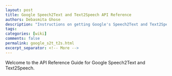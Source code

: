```yaml
---
layout: post
title: Google Speech2Text and Text2Speech API Reference
authors: Debasmita Ghose
description: "Instructions on getting Google's Speech2Text and Text2Speech API to work with ROS"
tags: 
categories: [wiki]
comments: false
permalink: google_s2t_t2s.html
excerpt_separator: <!-- More -->
---
```


Welcome to the API Reference Guide for Google Speech2Text and Text2Speech. 

<!-- More -->


